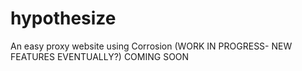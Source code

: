 # hypothesize
An easy proxy website using Corrosion (WORK IN PROGRESS- NEW FEATURES EVENTUALLY?)
COMING SOON
